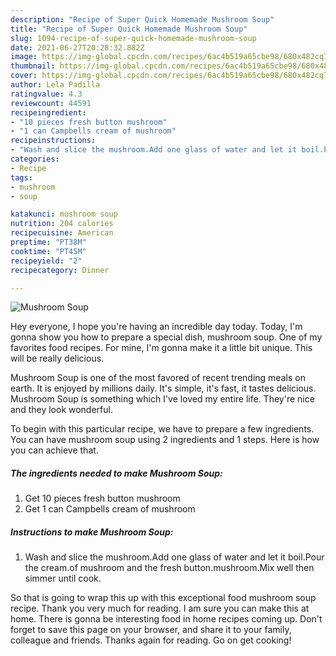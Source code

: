 ```yaml
---
description: "Recipe of Super Quick Homemade Mushroom Soup"
title: "Recipe of Super Quick Homemade Mushroom Soup"
slug: 1094-recipe-of-super-quick-homemade-mushroom-soup
date: 2021-06-27T20:28:32.882Z
image: https://img-global.cpcdn.com/recipes/6ac4b519a65cbe98/680x482cq70/mushroom-soup-recipe-main-photo.jpg
thumbnail: https://img-global.cpcdn.com/recipes/6ac4b519a65cbe98/680x482cq70/mushroom-soup-recipe-main-photo.jpg
cover: https://img-global.cpcdn.com/recipes/6ac4b519a65cbe98/680x482cq70/mushroom-soup-recipe-main-photo.jpg
author: Lela Padilla
ratingvalue: 4.3
reviewcount: 44591
recipeingredient:
- "10 pieces fresh button mushroom"
- "1 can Campbells cream of mushroom"
recipeinstructions:
- "Wash and slice the mushroom.Add one glass of water and let it boil.Pour the cream.of mushroom and the fresh button.mushroom.Mix well then simmer until cook."
categories:
- Recipe
tags:
- mushroom
- soup

katakunci: mushroom soup 
nutrition: 204 calories
recipecuisine: American
preptime: "PT38M"
cooktime: "PT45M"
recipeyield: "2"
recipecategory: Dinner

---
```



![Mushroom Soup](https://img-global.cpcdn.com/recipes/6ac4b519a65cbe98/680x482cq70/mushroom-soup-recipe-main-photo.jpg)

Hey everyone, I hope you're having an incredible day today. Today, I'm gonna show you how to prepare a special dish, mushroom soup. One of my favorites food recipes. For mine, I'm gonna make it a little bit unique. This will be really delicious.



Mushroom Soup is one of the most favored of recent trending meals on earth. It is enjoyed by millions daily. It's simple, it's fast, it tastes delicious. Mushroom Soup is something which I've loved my entire life. They're nice and they look wonderful.


To begin with this particular recipe, we have to prepare a few ingredients. You can have mushroom soup using 2 ingredients and 1 steps. Here is how you can achieve that.

<!--inarticleads1-->

##### The ingredients needed to make Mushroom Soup:

1. Get 10 pieces fresh button mushroom
1. Get 1 can Campbells cream of mushroom




<!--inarticleads2-->

##### Instructions to make Mushroom Soup:

1. Wash and slice the mushroom.Add one glass of water and let it boil.Pour the cream.of mushroom and the fresh button.mushroom.Mix well then simmer until cook.




So that is going to wrap this up with this exceptional food mushroom soup recipe. Thank you very much for reading. I am sure you can make this at home. There is gonna be interesting food in home recipes coming up. Don't forget to save this page on your browser, and share it to your family, colleague and friends. Thanks again for reading. Go on get cooking!
